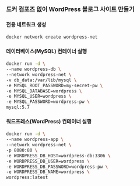 ### 도커 컴포즈 없이 WordPress 블로그 사이트 만들기

#### 전용 네트워크 생성

```bash
docker network create wordpress-net
```

#### 데이터베이스(MySQL) 컨테이너 실행

```bash
docker run -d \
--name wordpress-db \
--network wordpress-net \
-v db_data:/var/lib/mysql \
-e MYSQL_ROOT_PASSWORD=my-secret-pw \
-e MYSQL_DATABASE=wordpress \
-e MYSQL_USER=wordpress \
-e MYSQL_PASSWORD=wordpress-pw \
mysql:5.7
```

#### 워드프레스(WordPress) 컨테이너 실행

```bash
docker run -d \
--name wordpress-app \
--network wordpress-net \
-p 8080:80 \
-e WORDPRESS_DB_HOST=wordpress-db:3306 \
-e WORDPRESS_DB_USER=wordpress \
-e WORDPRESS_DB_PASSWORD=wordpress-pw \
-e WORDPRESS_DB_NAME=wordpress \
wordpress:latest
```
